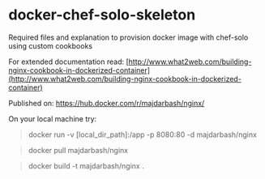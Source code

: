 # docker-chef-solo-skeleton
Required files and explanation to provision docker image with chef-solo using custom cookbooks

For extended documentation read:
[http://www.what2web.com/building-nginx-cookbook-in-dockerized-container](http://www.what2web.com/building-nginx-cookbook-in-dockerized-container)

Published on:
https://hub.docker.com/r/majdarbash/nginx/

On your local machine try:
> docker run -v [local_dir_path]:/app -p 8080:80 -d majdarbash/nginx

> docker pull majdarbash/nginx

> docker build -t majdarbash/nginx .
